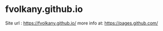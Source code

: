 # fvolkany.github.io
Site url : https://fvolkany.github.io/
more info at: https://pages.github.com/
